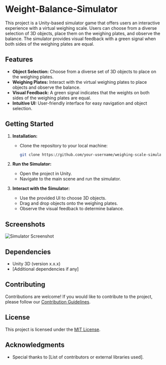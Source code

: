 # Weight-Balance-Simulator
This project is a Unity-based simulator game that offers users an interactive experience with a virtual weighing scale. Users can choose from a diverse selection of 3D objects, place them on the weighing plates, and observe the balance. The simulator provides visual feedback with a green signal when both sides of the weighing plates are equal.


## Features

- **Object Selection:** Choose from a diverse set of 3D objects to place on the weighing plates.
- **Weighing Plates:** Interact with the virtual weighing plates to place objects and observe the balance.
- **Visual Feedback:** A green signal indicates that the weights on both sides of the weighing plates are equal.
- **Intuitive UI:** User-friendly interface for easy navigation and object selection.

## Getting Started

1. **Installation:**
   - Clone the repository to your local machine:
     ```bash
     git clone https://github.com/your-username/weighing-scale-simulator.git
     ```

2. **Run the Simulator:**
   - Open the project in Unity.
   - Navigate to the main scene and run the simulator.

3. **Interact with the Simulator:**
   - Use the provided UI to choose 3D objects.
   - Drag and drop objects onto the weighing plates.
   - Observe the visual feedback to determine balance.

## Screenshots

![Simulator Screenshot](/screenshots/simulator.png)

## Dependencies

- Unity 3D (version x.x.x)
- [Additional dependencies if any]

## Contributing

Contributions are welcome! If you would like to contribute to the project, please follow our [Contribution Guidelines](CONTRIBUTING.md).

## License

This project is licensed under the [MIT License](LICENSE).

## Acknowledgments

- Special thanks to [List of contributors or external libraries used].
